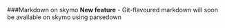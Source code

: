 ###Markdown on skymo
**New feature** - Git-flavoured markdown will soon be available on skymo using parsedown